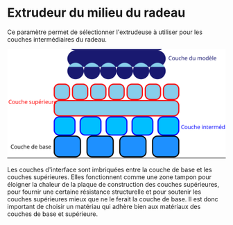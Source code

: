 Extrudeur du milieu du radeau
====
Ce paramètre permet de sélectionner l'extrudeuse à utiliser pour les couches intermédiaires du radeau.

![Où sont situées les couches intermédiaires dans le radeau](../images/raft_dimensions_simplified_fr.svg)

Les couches d'interface sont imbriquées entre la couche de base et les couches supérieures. Elles fonctionnent comme une zone tampon pour éloigner la chaleur de la plaque de construction des couches supérieures, pour fournir une certaine résistance structurelle et pour soutenir les couches supérieures mieux que ne le ferait la couche de base. Il est donc important de choisir un matériau qui adhère bien aux matériaux des couches de base et supérieure.

